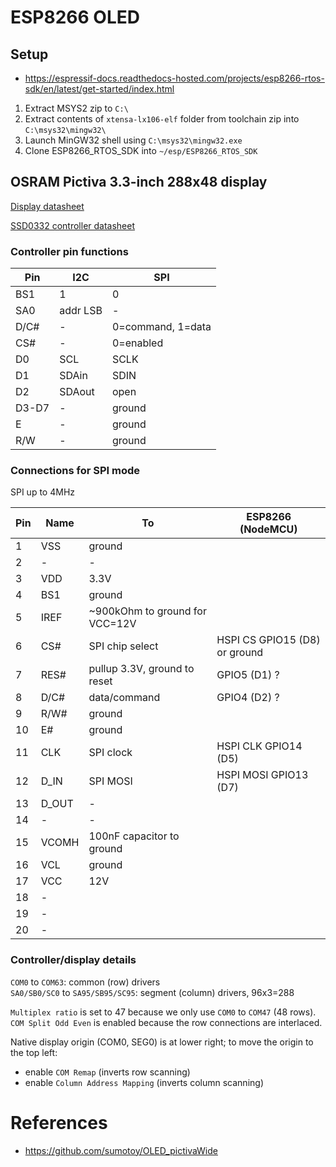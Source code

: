 # ESP8266 OLED

## Setup

- https://espressif-docs.readthedocs-hosted.com/projects/esp8266-rtos-sdk/en/latest/get-started/index.html

1. Extract MSYS2 zip to `C:\`
1. Extract contents of `xtensa-lx106-elf` folder from toolchain zip into `C:\msys32\mingw32\`
1. Launch MinGW32 shell using `C:\msys32\mingw32.exe`
1. Clone ESP8266_RTOS_SDK into `~/esp/ESP8266_RTOS_SDK`

## OSRAM Pictiva 3.3-inch 288x48 display

[Display datasheet](https://static6.arrow.com/aropdfconversion/93b1779f8e16e192f8fbe5a44f298b3b55de40bb/oled_288x48_3_3.pdf)

[SSD0332 controller datasheet](http://i-lcd.com/PDFs/SSD0332%20R1-0.pdf)

### Controller pin functions

|Pin   |I2C      |SPI
|-     |-        |-
|BS1   |1        |0
|SA0   |addr LSB |-
|D/C#  |-        |0=command, 1=data
|CS#   |-        |0=enabled
|D0    |SCL      |SCLK
|D1    |SDAin    |SDIN
|D2    |SDAout   |open
|D3-D7 |-        |ground
|E     |-        |ground
|R/W   |-        |ground

### Connections for SPI mode

SPI up to 4MHz

|Pin |Name  |To                             |ESP8266 (NodeMCU)
|-   |-     |-                              |-
|1   |VSS   |ground
|2   |-     |-
|3   |VDD   |3.3V
|4   |BS1   |ground
|5   |IREF  |~900kOhm to ground for VCC=12V
|6   |CS#   |SPI chip select                |HSPI CS GPIO15 (D8) or ground
|7   |RES#  |pullup 3.3V, ground to reset   |GPIO5 (D1) ?
|8   |D/C#  |data/command                   |GPIO4 (D2) ?
|9   |R/W#  |ground
|10  |E#    |ground
|11  |CLK   |SPI clock                      |HSPI CLK GPIO14 (D5)
|12  |D_IN  |SPI MOSI                       |HSPI MOSI GPIO13 (D7)
|13  |D_OUT |-
|14  |-     |-
|15  |VCOMH |100nF capacitor to ground
|16  |VCL   |ground
|17  |VCC   |12V
|18  |-     |
|19  |-     |
|20  |-     |

### Controller/display details

`COM0` to `COM63`: common (row) drivers  
`SA0/SB0/SC0` to `SA95/SB95/SC95`: segment (column) drivers, 96x3=288

`Multiplex ratio` is set to 47 because we only use `COM0` to `COM47` (48 rows).  
`COM Split Odd Even` is enabled because the row connections are interlaced.

Native display origin (COM0, SEG0) is at lower right; to move the origin to the top left:
- enable `COM Remap` (inverts row scanning)
- enable `Column Address Mapping` (inverts column scanning)

# References

- https://github.com/sumotoy/OLED_pictivaWide
